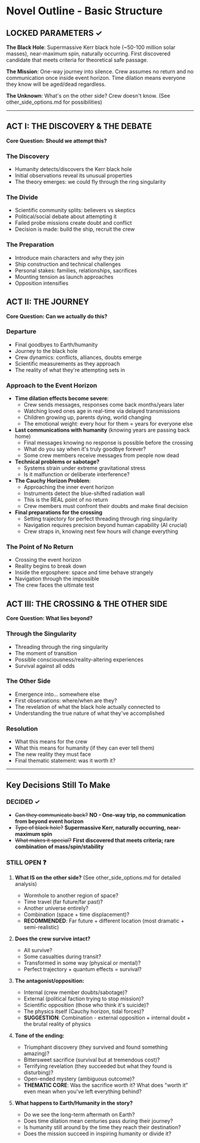 # Novel Outline - Basic Structure

## LOCKED PARAMETERS ✓

**The Black Hole**: Supermassive Kerr black hole (~50-100 million solar masses), near-maximum spin, naturally occurring. First discovered candidate that meets criteria for theoretical safe passage.

**The Mission**: One-way journey into silence. Crew assumes no return and no communication once inside event horizon. Time dilation means everyone they know will be aged/dead regardless.

**The Unknown**: What's on the other side? Crew doesn't know. (See other_side_options.md for possibilities)

---

## ACT I: THE DISCOVERY & THE DEBATE
**Core Question: Should we attempt this?**

### The Discovery
- Humanity detects/discovers the Kerr black hole
- Initial observations reveal its unusual properties
- The theory emerges: we could fly through the ring singularity

### The Divide
- Scientific community splits: believers vs skeptics
- Political/social debate about attempting it
- Failed probe missions create doubt and conflict
- Decision is made: build the ship, recruit the crew

### The Preparation
- Introduce main characters and why they join
- Ship construction and technical challenges
- Personal stakes: families, relationships, sacrifices
- Mounting tension as launch approaches
- Opposition intensifies

## ACT II: THE JOURNEY
**Core Question: Can we actually do this?**

### Departure
- Final goodbyes to Earth/humanity
- Journey to the black hole
- Crew dynamics: conflicts, alliances, doubts emerge
- Scientific measurements as they approach
- The reality of what they're attempting sets in

### Approach to the Event Horizon
- **Time dilation effects become severe**:
  - Crew sends messages, responses come back months/years later
  - Watching loved ones age in real-time via delayed transmissions
  - Children growing up, parents dying, world changing
  - The emotional weight: every hour for them = years for everyone else
- **Last communications with humanity** (knowing years are passing back home)
  - Final messages knowing no response is possible before the crossing
  - What do you say when it's truly goodbye forever?
  - Some crew members receive messages from people now dead
- **Technical problems or sabotage?**
  - Systems strain under extreme gravitational stress
  - Is it malfunction or deliberate interference?
- **The Cauchy Horizon Problem**:
  - Approaching the inner event horizon
  - Instruments detect the blue-shifted radiation wall
  - This is the REAL point of no return
  - Crew members must confront their doubts and make final decision
- **Final preparations for the crossing**
  - Setting trajectory for perfect threading through ring singularity
  - Navigation requires precision beyond human capability (AI crucial)
  - Crew straps in, knowing next few hours will change everything

### The Point of No Return
- Crossing the event horizon
- Reality begins to break down
- Inside the ergosphere: space and time behave strangely
- Navigation through the impossible
- The crew faces the ultimate test

## ACT III: THE CROSSING & THE OTHER SIDE
**Core Question: What lies beyond?**

### Through the Singularity
- Threading through the ring singularity
- The moment of transition
- Possible consciousness/reality-altering experiences
- Survival against all odds

### The Other Side
- Emergence into... somewhere else
- First observations: where/when are they?
- The revelation of what the black hole actually connected to
- Understanding the true nature of what they've accomplished

### Resolution
- What this means for the crew
- What this means for humanity (if they can ever tell them)
- The new reality they must face
- Final thematic statement: was it worth it?

---

## Key Decisions Still To Make

### DECIDED ✓
- ~~Can they communicate back?~~ **NO - One-way trip, no communication from beyond event horizon**
- ~~Type of black hole?~~ **Supermassive Kerr, naturally occurring, near-maximum spin**
- ~~What makes it special?~~ **First discovered that meets criteria; rare combination of mass/spin/stability**

### STILL OPEN ❓

1. **What IS on the other side?** (See other_side_options.md for detailed analysis)
   - Wormhole to another region of space?
   - Time travel (far future/far past)?
   - Another universe entirely?
   - Combination (space + time displacement)?
   - **RECOMMENDED**: Far future + different location (most dramatic + semi-realistic)

2. **Does the crew survive intact?**
   - All survive?
   - Some casualties during transit?
   - Transformed in some way (physical or mental)?
   - Perfect trajectory + quantum effects = survival?

3. **The antagonist/opposition:**
   - Internal (crew member doubts/sabotage)?
   - External (political faction trying to stop mission)?
   - Scientific opposition (those who think it's suicide)?
   - The physics itself (Cauchy horizon, tidal forces)?
   - **SUGGESTION**: Combination - external opposition + internal doubt + the brutal reality of physics

4. **Tone of the ending:**
   - Triumphant discovery (they survived and found something amazing)?
   - Bittersweet sacrifice (survival but at tremendous cost)?
   - Terrifying revelation (they succeeded but what they found is disturbing)?
   - Open-ended mystery (ambiguous outcome)?
   - **THEMATIC CORE**: Was the sacrifice worth it? What does "worth it" even mean when you've left everything behind?

5. **What happens to Earth/Humanity in the story?**
   - Do we see the long-term aftermath on Earth?
   - Does time dilation mean centuries pass during their journey?
   - Is humanity still around by the time they reach their destination?
   - Does the mission succeed in inspiring humanity or divide it?
